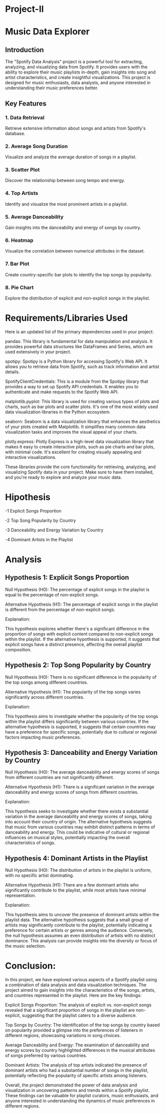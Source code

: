 # Project-II
# Music Data Explorer
## Introduction

The "Spotify Data Analysis" project is a powerful tool for extracting, analyzing, and visualizing data from Spotify. It provides users with the ability to explore their music playlists in-depth, gain insights into song and artist characteristics, and create insightful visualizations. This project is designed for music enthusiasts, data analysts, and anyone interested in understanding their music preferences better.

## Key Features
### 1. Data Retrieval
Retrieve extensive information about songs and artists from Spotify's database.
### 2. Average Song Duration
Visualize and analyze the average duration of songs in a playlist.
### 3. Scatter Plot
Discover the relationship between song tempo and energy.
### 4. Top Artists
Identify and visualize the most prominent artists in a playlist.
### 5. Average Danceability
Gain insights into the danceability and energy of songs by country.
### 6. Heatmap
Visualize the correlation between numerical attributes in the dataset.
### 7. Bar Plot
Create country-specific bar plots to identify the top songs by popularity.
### 8. Pie Chart
Explore the distribution of explicit and non-explicit songs in the playlist.

# Requirements/Libraries Used
Here is an updated list of the primary dependencies used in your project:

pandas: This library is fundamental for data manipulation and analysis. It provides powerful data structures like DataFrames and Series, which are used extensively in your project.

spotipy: Spotipy is a Python library for accessing Spotify's Web API. It allows you to retrieve data from Spotify, such as track information and artist details.

SpotifyClientCredentials: This is a module from the Spotipy library that provides a way to set up Spotify API credentials. It enables you to authenticate and make requests to the Spotify Web API.

matplotlib.pyplot: This library is used for creating various types of plots and charts, such as bar plots and scatter plots. It's one of the most widely used data visualization libraries in the Python ecosystem.

seaborn: Seaborn is a data visualization library that enhances the aesthetics of your plots created with Matplotlib. It simplifies many common data visualization tasks and improves the visual appeal of your charts.

plotly.express: Plotly Express is a high-level data visualization library that makes it easy to create interactive plots, such as pie charts and bar plots, with minimal code. It's excellent for creating visually appealing and interactive visualizations.

These libraries provide the core functionality for retrieving, analyzing, and visualizing Spotify data in your project. Make sure to have them installed, and you're ready to explore and analyze your music data.

# Hipothesis
-1 Explicit Songs Proportion

-2 Top Song Popularity by Country

-3 Danceability and Energy Variation by Country

-4 Dominant Artists in the Playlist


# Analysis
## Hypothesis 1: Explicit Songs Proportion

Null Hypothesis (H0): The percentage of explicit songs in the playlist is equal to the percentage of non-explicit songs.

Alternative Hypothesis (H1): The percentage of explicit songs in the playlist is different from the percentage of non-explicit songs.

Explanation:

This hypothesis explores whether there's a significant difference in the proportion of songs with explicit content compared to non-explicit songs within the playlist. If the alternative hypothesis is supported, it suggests that explicit songs have a distinct presence, affecting the overall playlist composition.

## Hypothesis 2: Top Song Popularity by Country

Null Hypothesis (H0): There is no significant difference in the popularity of the top songs among different countries.

Alternative Hypothesis (H1): The popularity of the top songs varies significantly across different countries.

Explanation:

This hypothesis aims to investigate whether the popularity of the top songs within the playlist differs significantly between various countries. If the alternative hypothesis is supported, it suggests that certain countries may have a preference for specific songs, potentially due to cultural or regional factors impacting music preferences.

## Hypothesis 3: Danceability and Energy Variation by Country

Null Hypothesis (H0): The average danceability and energy scores of songs from different countries are not significantly different.

Alternative Hypothesis (H1): There is a significant variation in the average danceability and energy scores of songs from different countries.

Explanation:

This hypothesis seeks to investigate whether there exists a substantial variation in the average danceability and energy scores of songs, taking into account their country of origin. The alternative hypothesis suggests that music from various countries may exhibit distinct patterns in terms of danceability and energy. This could be indicative of cultural or regional influences on musical styles, potentially impacting the overall characteristics of songs.

## Hypothesis 4: Dominant Artists in the Playlist

Null Hypothesis (H0): The distribution of artists in the playlist is uniform, with no specific artist dominating.

Alternative Hypothesis (H1): There are a few dominant artists who significantly contribute to the playlist, while most artists have minimal representation.

Explanation:

This hypothesis aims to uncover the presence of dominant artists within the playlist data. The alternative hypothesis suggests that a small group of artists may significantly contribute to the playlist, potentially indicating a preference for certain artists or genres among the audience. Conversely, the null hypothesis assumes an even distribution of artists with no distinct dominance. This analysis can provide insights into the diversity or focus of the music selection.

# Conclusion:

In this project, we have explored various aspects of a Spotify playlist using a combination of data analysis and data visualization techniques. The project aimed to gain insights into the characteristics of the songs, artists, and countries represented in the playlist. Here are the key findings:

Explicit Songs Proportion: The analysis of explicit vs. non-explicit songs revealed that a significant proportion of songs in the playlist are non-explicit, suggesting that the playlist caters to a diverse audience.

Top Songs by Country: The identification of the top songs by country based on popularity provided a glimpse into the preferences of listeners in different regions, showcasing variations in song choices.

Average Danceability and Energy: The examination of danceability and energy scores by country highlighted differences in the musical attributes of songs preferred by various countries.

Dominant Artists: The analysis of top artists indicated the presence of dominant artists who had a substantial number of songs in the playlist, potentially reflecting the popularity of specific artists among listeners.

Overall, the project demonstrated the power of data analysis and visualization in uncovering patterns and trends within a Spotify playlist. These findings can be valuable for playlist curators, music enthusiasts, and anyone interested in understanding the dynamics of music preferences in different regions.
